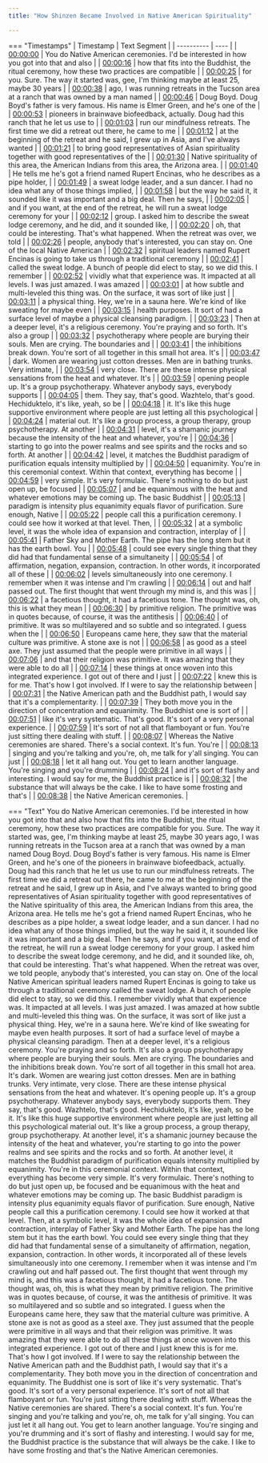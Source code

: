 ```yaml
---
title: "How Shinzen Became Involved in Native American Spirituality"

---
```

=== "Timestamps"
    | Timestamp | Text Segment |
    | ---------- | ----  |
    | [00:00:00](https://www.youtube.com/watch?v=W1HpHtzo8ds&t=0) |  You do Native American ceremonies. I'd be interested in how you got into that and also |
    | [00:00:16](https://www.youtube.com/watch?v=W1HpHtzo8ds&t=16) |  how that fits into the Buddhist, the ritual ceremony, how these two practices are compatible |
    | [00:00:25](https://www.youtube.com/watch?v=W1HpHtzo8ds&t=25) |  for you. Sure. The way it started was, gee, I'm thinking maybe at least 25, maybe 30 years |
    | [00:00:38](https://www.youtube.com/watch?v=W1HpHtzo8ds&t=38) |  ago, I was running retreats in the Tucson area at a ranch that was owned by a man named |
    | [00:00:46](https://www.youtube.com/watch?v=W1HpHtzo8ds&t=46) |  Doug Boyd. Doug Boyd's father is very famous. His name is Elmer Green, and he's one of the |
    | [00:00:53](https://www.youtube.com/watch?v=W1HpHtzo8ds&t=53) |  pioneers in brainwave biofeedback, actually. Doug had this ranch that he let us use to |
    | [00:01:03](https://www.youtube.com/watch?v=W1HpHtzo8ds&t=63) |  run our mindfulness retreats. The first time we did a retreat out there, he came to me |
    | [00:01:12](https://www.youtube.com/watch?v=W1HpHtzo8ds&t=72) |  at the beginning of the retreat and he said, I grew up in Asia, and I've always wanted |
    | [00:01:21](https://www.youtube.com/watch?v=W1HpHtzo8ds&t=81) |  to bring good representatives of Asian spirituality together with good representatives of the |
    | [00:01:30](https://www.youtube.com/watch?v=W1HpHtzo8ds&t=90) |  Native spirituality of this area, the American Indians from this area, the Arizona area. |
    | [00:01:40](https://www.youtube.com/watch?v=W1HpHtzo8ds&t=100) |  He tells me he's got a friend named Rupert Encinas, who he describes as a pipe holder, |
    | [00:01:49](https://www.youtube.com/watch?v=W1HpHtzo8ds&t=109) |  a sweat lodge leader, and a sun dancer. I had no idea what any of those things implied, |
    | [00:01:58](https://www.youtube.com/watch?v=W1HpHtzo8ds&t=118) |  but the way he said it, it sounded like it was important and a big deal. Then he says, |
    | [00:02:05](https://www.youtube.com/watch?v=W1HpHtzo8ds&t=125) |  and if you want, at the end of the retreat, he will run a sweat lodge ceremony for your |
    | [00:02:12](https://www.youtube.com/watch?v=W1HpHtzo8ds&t=132) |  group. I asked him to describe the sweat lodge ceremony, and he did, and it sounded like, |
    | [00:02:20](https://www.youtube.com/watch?v=W1HpHtzo8ds&t=140) |  oh, that could be interesting. That's what happened. When the retreat was over, we told |
    | [00:02:26](https://www.youtube.com/watch?v=W1HpHtzo8ds&t=146) |  people, anybody that's interested, you can stay on. One of the local Native American |
    | [00:02:32](https://www.youtube.com/watch?v=W1HpHtzo8ds&t=152) |  spiritual leaders named Rupert Encinas is going to take us through a traditional ceremony |
    | [00:02:41](https://www.youtube.com/watch?v=W1HpHtzo8ds&t=161) |  called the sweat lodge. A bunch of people did elect to stay, so we did this. I remember |
    | [00:02:52](https://www.youtube.com/watch?v=W1HpHtzo8ds&t=172) |  vividly what that experience was. It impacted at all levels. I was just amazed. I was amazed |
    | [00:03:01](https://www.youtube.com/watch?v=W1HpHtzo8ds&t=181) |  at how subtle and multi-leveled this thing was. On the surface, it was sort of like just |
    | [00:03:11](https://www.youtube.com/watch?v=W1HpHtzo8ds&t=191) |  a physical thing. Hey, we're in a sauna here. We're kind of like sweating for maybe even |
    | [00:03:15](https://www.youtube.com/watch?v=W1HpHtzo8ds&t=195) |  health purposes. It sort of had a surface level of maybe a physical cleansing paradigm. |
    | [00:03:23](https://www.youtube.com/watch?v=W1HpHtzo8ds&t=203) |  Then at a deeper level, it's a religious ceremony. You're praying and so forth. It's also a group |
    | [00:03:32](https://www.youtube.com/watch?v=W1HpHtzo8ds&t=212) |  psychotherapy where people are burying their souls. Men are crying. The boundaries and |
    | [00:03:41](https://www.youtube.com/watch?v=W1HpHtzo8ds&t=221) |  the inhibitions break down. You're sort of all together in this small hot area. It's |
    | [00:03:47](https://www.youtube.com/watch?v=W1HpHtzo8ds&t=227) |  dark. Women are wearing just cotton dresses. Men are in bathing trunks. Very intimate, |
    | [00:03:54](https://www.youtube.com/watch?v=W1HpHtzo8ds&t=234) |  very close. There are these intense physical sensations from the heat and whatever. It's |
    | [00:03:59](https://www.youtube.com/watch?v=W1HpHtzo8ds&t=239) |  opening people up. It's a group psychotherapy. Whatever anybody says, everybody supports |
    | [00:04:05](https://www.youtube.com/watch?v=W1HpHtzo8ds&t=245) |  them. They say, that's good. Wazhtelo, that's good. Hechiduktelo, it's like, yeah, so be |
    | [00:04:18](https://www.youtube.com/watch?v=W1HpHtzo8ds&t=258) |  it. It's like this huge supportive environment where people are just letting all this psychological |
    | [00:04:24](https://www.youtube.com/watch?v=W1HpHtzo8ds&t=264) |  material out. It's like a group process, a group therapy, group psychotherapy. At another |
    | [00:04:31](https://www.youtube.com/watch?v=W1HpHtzo8ds&t=271) |  level, it's a shamanic journey because the intensity of the heat and whatever, you're |
    | [00:04:36](https://www.youtube.com/watch?v=W1HpHtzo8ds&t=276) |  starting to go into the power realms and see spirits and the rocks and so forth. At another |
    | [00:04:42](https://www.youtube.com/watch?v=W1HpHtzo8ds&t=282) |  level, it matches the Buddhist paradigm of purification equals intensity multiplied by |
    | [00:04:50](https://www.youtube.com/watch?v=W1HpHtzo8ds&t=290) |  equanimity. You're in this ceremonial context. Within that context, everything has become |
    | [00:04:59](https://www.youtube.com/watch?v=W1HpHtzo8ds&t=299) |  very simple. It's very formulaic. There's nothing to do but just open up, be focused |
    | [00:05:07](https://www.youtube.com/watch?v=W1HpHtzo8ds&t=307) |  and be equanimous with the heat and whatever emotions may be coming up. The basic Buddhist |
    | [00:05:13](https://www.youtube.com/watch?v=W1HpHtzo8ds&t=313) |  paradigm is intensity plus equanimity equals flavor of purification. Sure enough, Native |
    | [00:05:22](https://www.youtube.com/watch?v=W1HpHtzo8ds&t=322) |  people call this a purification ceremony. I could see how it worked at that level. Then, |
    | [00:05:32](https://www.youtube.com/watch?v=W1HpHtzo8ds&t=332) |  at a symbolic level, it was the whole idea of expansion and contraction, interplay of |
    | [00:05:41](https://www.youtube.com/watch?v=W1HpHtzo8ds&t=341) |  Father Sky and Mother Earth. The pipe has the long stem but it has the earth bowl. You |
    | [00:05:48](https://www.youtube.com/watch?v=W1HpHtzo8ds&t=348) |  could see every single thing that they did had that fundamental sense of a simultaneity |
    | [00:05:54](https://www.youtube.com/watch?v=W1HpHtzo8ds&t=354) |  of affirmation, negation, expansion, contraction. In other words, it incorporated all of these |
    | [00:06:02](https://www.youtube.com/watch?v=W1HpHtzo8ds&t=362) |  levels simultaneously into one ceremony. I remember when it was intense and I'm crawling |
    | [00:06:14](https://www.youtube.com/watch?v=W1HpHtzo8ds&t=374) |  out and half passed out. The first thought that went through my mind is, and this was |
    | [00:06:22](https://www.youtube.com/watch?v=W1HpHtzo8ds&t=382) |  a facetious thought, it had a facetious tone. The thought was, oh, this is what they mean |
    | [00:06:30](https://www.youtube.com/watch?v=W1HpHtzo8ds&t=390) |  by primitive religion. The primitive was in quotes because, of course, it was the antithesis |
    | [00:06:40](https://www.youtube.com/watch?v=W1HpHtzo8ds&t=400) |  of primitive. It was so multilayered and so subtle and so integrated. I guess when the |
    | [00:06:50](https://www.youtube.com/watch?v=W1HpHtzo8ds&t=410) |  Europeans came here, they saw that the material culture was primitive. A stone axe is not |
    | [00:06:58](https://www.youtube.com/watch?v=W1HpHtzo8ds&t=418) |  as good as a steel axe. They just assumed that the people were primitive in all ways |
    | [00:07:06](https://www.youtube.com/watch?v=W1HpHtzo8ds&t=426) |  and that their religion was primitive. It was amazing that they were able to do all |
    | [00:07:14](https://www.youtube.com/watch?v=W1HpHtzo8ds&t=434) |  these things at once woven into this integrated experience. I got out of there and I just |
    | [00:07:22](https://www.youtube.com/watch?v=W1HpHtzo8ds&t=442) |  knew this is for me. That's how I got involved. If I were to say the relationship between |
    | [00:07:31](https://www.youtube.com/watch?v=W1HpHtzo8ds&t=451) |  the Native American path and the Buddhist path, I would say that it's a complementarity. |
    | [00:07:39](https://www.youtube.com/watch?v=W1HpHtzo8ds&t=459) |  They both move you in the direction of concentration and equanimity. The Buddhist one is sort of |
    | [00:07:51](https://www.youtube.com/watch?v=W1HpHtzo8ds&t=471) |  like it's very systematic. That's good. It's sort of a very personal experience. |
    | [00:07:59](https://www.youtube.com/watch?v=W1HpHtzo8ds&t=479) |  It's sort of not all that flamboyant or fun. You're just sitting there dealing with stuff. |
    | [00:08:07](https://www.youtube.com/watch?v=W1HpHtzo8ds&t=487) |  Whereas the Native ceremonies are shared. There's a social context. It's fun. You're |
    | [00:08:13](https://www.youtube.com/watch?v=W1HpHtzo8ds&t=493) |  singing and you're talking and you're, oh, me talk for y'all singing. You can just |
    | [00:08:18](https://www.youtube.com/watch?v=W1HpHtzo8ds&t=498) |  let it all hang out. You get to learn another language. You're singing and you're drumming |
    | [00:08:24](https://www.youtube.com/watch?v=W1HpHtzo8ds&t=504) |  and it's sort of flashy and interesting. I would say for me, the Buddhist practice is |
    | [00:08:32](https://www.youtube.com/watch?v=W1HpHtzo8ds&t=512) |  the substance that will always be the cake. I like to have some frosting and that's |
    | [00:08:38](https://www.youtube.com/watch?v=W1HpHtzo8ds&t=518) |  the Native American ceremonies. |

=== "Text"
     You do Native American ceremonies. I'd be interested in how you got into that and also how that fits into the Buddhist, the ritual ceremony, how these two practices are compatible for you. Sure. The way it started was, gee, I'm thinking maybe at least 25, maybe 30 years ago, I was running retreats in the Tucson area at a ranch that was owned by a man named Doug Boyd. Doug Boyd's father is very famous. His name is Elmer Green, and he's one of the pioneers in brainwave biofeedback, actually. Doug had this ranch that he let us use to run our mindfulness retreats. The first time we did a retreat out there, he came to me at the beginning of the retreat and he said, I grew up in Asia, and I've always wanted to bring good representatives of Asian spirituality together with good representatives of the Native spirituality of this area, the American Indians from this area, the Arizona area. He tells me he's got a friend named Rupert Encinas, who he describes as a pipe holder, a sweat lodge leader, and a sun dancer. I had no idea what any of those things implied, but the way he said it, it sounded like it was important and a big deal. Then he says, and if you want, at the end of the retreat, he will run a sweat lodge ceremony for your group. I asked him to describe the sweat lodge ceremony, and he did, and it sounded like, oh, that could be interesting. That's what happened. When the retreat was over, we told people, anybody that's interested, you can stay on. One of the local Native American spiritual leaders named Rupert Encinas is going to take us through a traditional ceremony called the sweat lodge. A bunch of people did elect to stay, so we did this. I remember vividly what that experience was. It impacted at all levels. I was just amazed. I was amazed at how subtle and multi-leveled this thing was. On the surface, it was sort of like just a physical thing. Hey, we're in a sauna here. We're kind of like sweating for maybe even health purposes. It sort of had a surface level of maybe a physical cleansing paradigm. Then at a deeper level, it's a religious ceremony. You're praying and so forth. It's also a group psychotherapy where people are burying their souls. Men are crying. The boundaries and the inhibitions break down. You're sort of all together in this small hot area. It's dark. Women are wearing just cotton dresses. Men are in bathing trunks. Very intimate, very close. There are these intense physical sensations from the heat and whatever. It's opening people up. It's a group psychotherapy. Whatever anybody says, everybody supports them. They say, that's good. Wazhtelo, that's good. Hechiduktelo, it's like, yeah, so be it. It's like this huge supportive environment where people are just letting all this psychological material out. It's like a group process, a group therapy, group psychotherapy. At another level, it's a shamanic journey because the intensity of the heat and whatever, you're starting to go into the power realms and see spirits and the rocks and so forth. At another level, it matches the Buddhist paradigm of purification equals intensity multiplied by equanimity. You're in this ceremonial context. Within that context, everything has become very simple. It's very formulaic. There's nothing to do but just open up, be focused and be equanimous with the heat and whatever emotions may be coming up. The basic Buddhist paradigm is intensity plus equanimity equals flavor of purification. Sure enough, Native people call this a purification ceremony. I could see how it worked at that level. Then, at a symbolic level, it was the whole idea of expansion and contraction, interplay of Father Sky and Mother Earth. The pipe has the long stem but it has the earth bowl. You could see every single thing that they did had that fundamental sense of a simultaneity of affirmation, negation, expansion, contraction. In other words, it incorporated all of these levels simultaneously into one ceremony. I remember when it was intense and I'm crawling out and half passed out. The first thought that went through my mind is, and this was a facetious thought, it had a facetious tone. The thought was, oh, this is what they mean by primitive religion. The primitive was in quotes because, of course, it was the antithesis of primitive. It was so multilayered and so subtle and so integrated. I guess when the Europeans came here, they saw that the material culture was primitive. A stone axe is not as good as a steel axe. They just assumed that the people were primitive in all ways and that their religion was primitive. It was amazing that they were able to do all these things at once woven into this integrated experience. I got out of there and I just knew this is for me. That's how I got involved. If I were to say the relationship between the Native American path and the Buddhist path, I would say that it's a complementarity. They both move you in the direction of concentration and equanimity. The Buddhist one is sort of like it's very systematic. That's good. It's sort of a very personal experience. It's sort of not all that flamboyant or fun. You're just sitting there dealing with stuff. Whereas the Native ceremonies are shared. There's a social context. It's fun. You're singing and you're talking and you're, oh, me talk for y'all singing. You can just let it all hang out. You get to learn another language. You're singing and you're drumming and it's sort of flashy and interesting. I would say for me, the Buddhist practice is the substance that will always be the cake. I like to have some frosting and that's the Native American ceremonies.